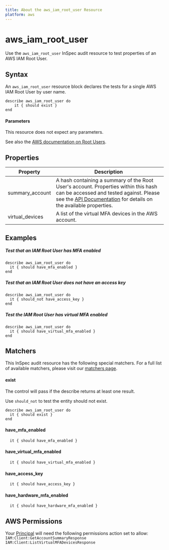 ```yaml
---
title: About the aws_iam_root_user Resource
platform: aws
---
```


# aws\_iam\_root\_user

Use the `aws_iam_root_user` InSpec audit resource to test properties of an AWS IAM Root User.

## Syntax

An `aws_iam_root_user` resource block declares the tests for a single AWS IAM Root User by user name.

    describe aws_iam_root_user do
        it { should exist }
    end
    
#### Parameters

This resource does not expect any parameters.

See also the [AWS documentation on Root Users](https://docs.aws.amazon.com/IAM/latest/UserGuide/id_root-user.html).

## Properties

|Property                  | Description|
| ---                      | --- |
|summary_account | A hash containing a summary of the Root User's account. Properties within this hash can be accessed and tested against. Please see the [API Documentation](https://docs.aws.amazon.com/IAM/latest/APIReference/API_GetAccountSummary.html) for details on the available properties. |
|virtual_devices | A list of the virtual MFA devices in the AWS account. |

## Examples

##### Test that an IAM Root User has MFA enabled
    describe aws_iam_root_user do
      it { should have_mfa_enabled }
    end

##### Test that an IAM Root User does not have an access key
    describe aws_iam_root_user do
      it { should_not have_access_key }
    end
    
##### Test the IAM Root User has virtual MFA enabled
    describe aws_iam_root_user do
      it { should have_virtual_mfa_enabled }
    end


## Matchers

This InSpec audit resource has the following special matchers. For a full list of available matchers, please visit our [matchers page](https://www.inspec.io/docs/reference/matchers/).

#### exist

The control will pass if the describe returns at least one result.

Use `should_not` to test the entity should not exist.

    describe aws_iam_root_user do
      it { should exist }
    end
    
#### have_mfa_enabled
      it { should have_mfa_enabled }    

#### have_virtual_mfa_enabled
      it { should have_virtual_mfa_enabled }

#### have_access_key
      it { should have_access_key }    
      
#### have_hardware_mfa_enabled
      it { should have_hardware_mfa_enabled }    
    

## AWS Permissions

Your [Principal](https://docs.aws.amazon.com/IAM/latest/UserGuide/intro-structure.html#intro-structure-principal) will need the following permissions action set to allow: 
`IAM:Client:GetAccountSummaryResponse` 
`IAM:Client:ListVirtualMFADevicesResponse` 
